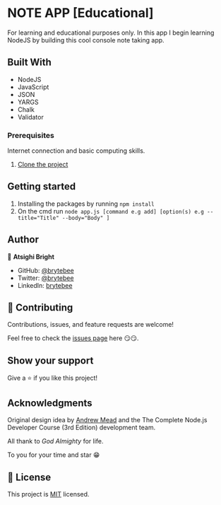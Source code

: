# NOTE APP [Educational]

For learning and educational purposes only. In this app I begin learning NodeJS by building this cool console note taking app.

## Built With

- NodeJS
- JavaScript
- JSON
- YARGS
- Chalk
- Validator

### Prerequisites

Internet connection and basic computing skills.

1. [Clone the project](https://github.com/brytebee/note_app.git)

## Getting started

1. Installing the packages by running `npm install`
2. On the cmd run `node app.js [command e.g add] [option(s) e.g --title="Title" --body="Body" ]`

## Author

👤 **Atsighi Bright**

- GitHub: [@brytebee](https://github.com/brytebee)
- Twitter: [@brytebee](https://twitter.com/brytebee)
- LinkedIn: [brytebee](https://www.linkedin.com/in/brytebee)

## 🤝 Contributing

Contributions, issues, and feature requests are welcome!

Feel free to check the [issues page](https://github.com/brytebee/note_app/issues) here 😏😏.

## Show your support

Give a ⭐️ if you like this project!

## Acknowledgments

Original design idea by [Andrew Mead](https://www.udemy.com/course/the-complete-nodejs-developer-course-2/#instructor-1) and the The Complete Node.js Developer Course (3rd Edition) development team.

All thank to _God Almighty_ for life.

To you for your time and star 😁

## 📝 License

This project is [MIT](./MIT.md) licensed.
